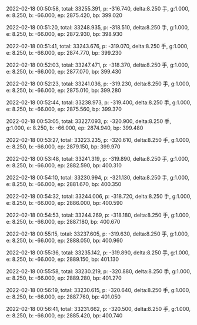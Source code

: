 2022-02-18 00:50:58, total: 33255.391, p: -316.740, delta:8.250 手, g:1.000, e: 8.250, b: -66.000, ep: 2875.420, bp: 399.020

2022-02-18 00:51:20, total: 33248.935, p: -318.510, delta:8.250 手, g:1.000, e: 8.250, b: -66.000, ep: 2872.930, bp: 398.930

2022-02-18 00:51:41, total: 33243.676, p: -319.070, delta:8.250 手, g:1.000, e: 8.250, b: -66.000, ep: 2874.770, bp: 399.230

2022-02-18 00:52:03, total: 33247.471, p: -318.370, delta:8.250 手, g:1.000, e: 8.250, b: -66.000, ep: 2877.070, bp: 399.430

2022-02-18 00:52:23, total: 33241.036, p: -319.230, delta:8.250 手, g:1.000, e: 8.250, b: -66.000, ep: 2875.010, bp: 399.280

2022-02-18 00:52:44, total: 33238.973, p: -319.400, delta:8.250 手, g:1.000, e: 8.250, b: -66.000, ep: 2875.560, bp: 399.370

2022-02-18 00:53:05, total: 33227.093, p: -320.900, delta:8.250 手, g:1.000, e: 8.250, b: -66.000, ep: 2874.940, bp: 399.480

2022-02-18 00:53:27, total: 33223.235, p: -320.610, delta:8.250 手, g:1.000, e: 8.250, b: -66.000, ep: 2879.150, bp: 399.970

2022-02-18 00:53:48, total: 33241.319, p: -319.890, delta:8.250 手, g:1.000, e: 8.250, b: -66.000, ep: 2882.590, bp: 400.310

2022-02-18 00:54:10, total: 33230.994, p: -321.130, delta:8.250 手, g:1.000, e: 8.250, b: -66.000, ep: 2881.670, bp: 400.350

2022-02-18 00:54:32, total: 33244.006, p: -318.720, delta:8.250 手, g:1.000, e: 8.250, b: -66.000, ep: 2886.000, bp: 400.590

2022-02-18 00:54:53, total: 33244.269, p: -318.180, delta:8.250 手, g:1.000, e: 8.250, b: -66.000, ep: 2887.180, bp: 400.670

2022-02-18 00:55:15, total: 33237.605, p: -319.630, delta:8.250 手, g:1.000, e: 8.250, b: -66.000, ep: 2888.050, bp: 400.960

2022-02-18 00:55:36, total: 33235.142, p: -319.890, delta:8.250 手, g:1.000, e: 8.250, b: -66.000, ep: 2889.150, bp: 401.130

2022-02-18 00:55:58, total: 33230.219, p: -320.880, delta:8.250 手, g:1.000, e: 8.250, b: -66.000, ep: 2889.280, bp: 401.270

2022-02-18 00:56:19, total: 33230.615, p: -320.640, delta:8.250 手, g:1.000, e: 8.250, b: -66.000, ep: 2887.760, bp: 401.050

2022-02-18 00:56:41, total: 33231.662, p: -320.500, delta:8.250 手, g:1.000, e: 8.250, b: -66.000, ep: 2885.420, bp: 400.740